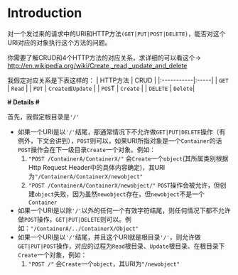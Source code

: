# Introduction #

对一个发过来的请求中的URI和HTTP方法`(GET|PUT|POST|DELETE)`，能否对这个URI对应的对象执行这个方法的问题。

你需要了解CRUD和4个HTTP方法的对应关系，求详细的可以看这个→ http://en.wikipedia.org/wiki/Create,_read,_update_and_delete

我假定对应关系是下表这样的：
| HTTP方法 | CRUD |
|:-----------|:-----|
| `GET` | `Read` |
| `PUT` | `Create或Update` |
| `POS`T | `Create` |
| `DELETE` | `Delete`|

**# Details #**

首先，我假定根目录是`'/'`

  * 如果一个URI是以`'/'`结尾，那通常情况下不允许做`GET|PUT|DELETE`操作（有例外，下文会讲到），`POST`则可以，如果URI所指对象是一个`Container`的话`POST`操作会在下一级目录`Create`一个对象。例如：
    1. `"POST /ContainerA/ContainerX/"` 会`Create`一个`object`(其所属类别根据Http Request Header中的具体内容确定)，其URI为`"/ContainerA/ContainerX/newobject"`
    1. `"POST /ContainerA/ContainerX/newobject/"` `POST`操作会被允许，但创建`object`失败，因为虽然`newobject`存在，但`newobject`不是一个`Container`
  * 如果一个URI是以除`'/'`以外的任何一个有效字符结尾，则任何情况下都不允许做`POST`操作，`GET|PUT|DELETE`则可以。例如：`"/ContainerA/../ContainerX/Object"`
  * 如果一个URI是以`'/'`结尾，并且这个URI就是根目录`'/'`，则允许做`GET|PUT|POST`操作，对应的过程为`Read`根目录、`Update`根目录、在根目录下`Create`一个对象，例如：
    1. `"POST /"` 会`Create`一个`object`，其URI为`"/newobject"`